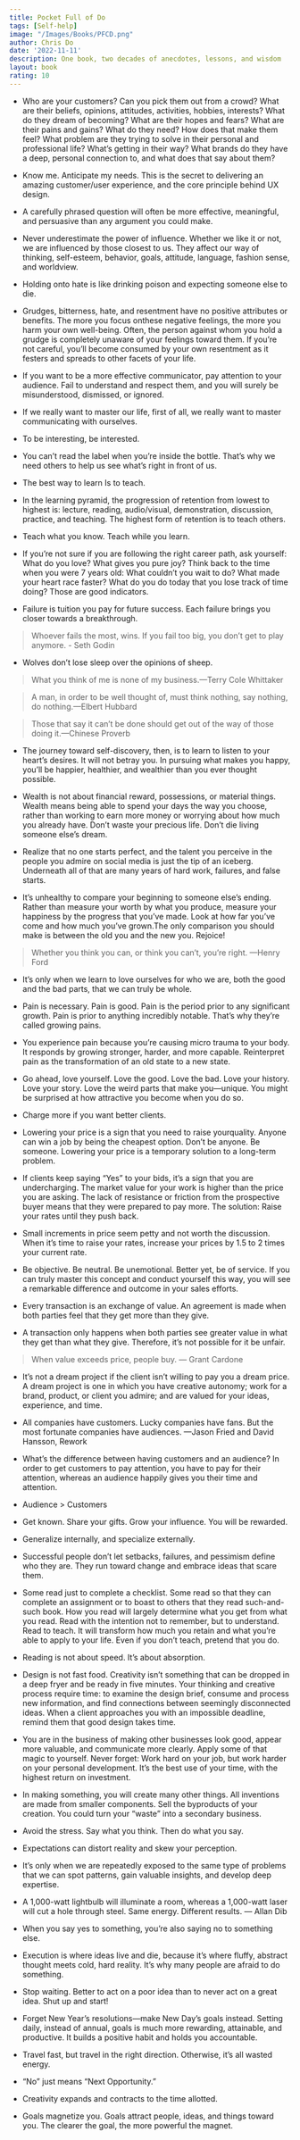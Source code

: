 ```yaml
---
title: Pocket Full of Do
tags: [Self-help]
image: "/Images/Books/PFCD.png"
author: Chris Do
date: '2022-11-11'
description: One book, two decades of anecdotes, lessons, and wisdom
layout: book
rating: 10
---
```


- Who are your customers? Can you pick them out from a crowd? What are their beliefs, opinions, attitudes, activities, hobbies, interests? What do they dream of becoming? What are their hopes and fears? What are their pains and gains? What do they need? How does that make them feel? What problem are they trying to solve in their personal and professional life? What’s getting in their way? What brands do they have a deep, personal connection to, and what does that say about them?

- Know me. Anticipate my needs. This is the secret to delivering an amazing customer/user experience, and the core principle behind UX design.

- A carefully phrased question will often be more effective, meaningful, and persuasive than any argument you could make.

- Never underestimate the power of influence. Whether we like it or not, we are influenced by those closest to us. They affect our way of thinking, self-esteem, behavior, goals, attitude, language, fashion sense, and worldview.

- Holding onto hate is like drinking poison and expecting someone else to die.

- Grudges, bitterness, hate, and resentment have no positive attributes or benefits. The more you focus onthese negative feelings, the more you harm your own well-being. Often, the person against whom you hold a grudge is completely unaware of your feelings toward them. If you’re not careful, you’ll become consumed by your own resentment as it festers and spreads to other facets of your life.

- If you want to be a more effective communicator, pay attention to your audience. Fail to understand and respect them, and you will surely be misunderstood, dismissed, or ignored.

- If we really want to master our life, first of all, we really want to master communicating with ourselves.

- To be interesting, be interested.

- You can’t read the label when you’re inside the bottle. That’s why we need others to help us see what’s right in front of us.

- The best way to learn Is to teach.

- In the learning pyramid, the progression of retention from lowest to highest is: lecture, reading, audio/visual, demonstration, discussion, practice, and teaching. The highest form of retention is to teach others.

- Teach what you know. Teach while you learn.

- If you’re not sure if you are following the right career path, ask yourself: What do you love? What gives you pure joy? Think back to the time when you were 7 years old: What couldn’t you wait to do? What made your heart race faster? What do you do today that you lose track of time doing? Those are good indicators.

- Failure is tuition you pay for future success. Each failure brings you closer towards a breakthrough.

> Whoever fails the most, wins. If you fail too big, you don’t get to play anymore. - Seth Godin
 
- Wolves don’t lose sleep over the opinions of sheep.

> What you think of me is none of my business.—Terry Cole Whittaker
 
> A man, in order to be well thought of, must think nothing, say nothing, do nothing.—Elbert Hubbard
 
> Those that say it can’t be done should get out of the way of those doing it.—Chinese Proverb
 
- The journey toward self-discovery, then, is to learn to listen to your heart’s desires. It will not betray you. In pursuing what makes you happy, you’ll be happier, healthier, and wealthier than you ever thought possible.

- Wealth is not about financial reward, possessions, or material things. Wealth means being able to spend your days the way you choose, rather than working to earn more money or worrying about how much you already have. Don’t waste your precious life. Don’t die living someone else’s dream.

- Realize that no one starts perfect, and the talent you perceive in the people you admire on social media is just the tip of an iceberg. Underneath all of that are many years of hard work, failures, and false starts.

- It’s unhealthy to compare your beginning to someone else’s ending. Rather than measure your worth by what you produce, measure your happiness by the progress that you’ve made. Look at how far you’ve come and how much you’ve grown.The only comparison you should make is between the old you and the new you. Rejoice!

> Whether you think you can, or think you can’t, you’re right. —Henry Ford
 
- It’s only when we learn to love ourselves for who we are, both the good and the bad parts, that we can truly be whole.

- Pain is necessary. Pain is good. Pain is the period prior to any significant growth. Pain is prior to anything incredibly notable. That’s why they’re called growing pains.

- You experience pain because you’re causing micro trauma to your body. It responds by growing stronger, harder, and more capable. Reinterpret pain as the transformation of an old state to a new state.

- Go ahead, love yourself. Love the good. Love the bad. Love your history. Love your story. Love the weird parts that make you—unique. You might be surprised at how attractive you become when you do so.

- Charge more if you want better clients.

- Lowering your price is a sign that you need to raise yourquality. Anyone can win a job by being the cheapest option. Don’t be anyone. Be someone. Lowering your price is a temporary solution to a long-term problem.

- If clients keep saying “Yes” to your bids, it’s a sign that you are undercharging. The market value for your work is higher than the price you are asking. The lack of resistance or friction from the prospective buyer means that they were prepared to pay more. The solution: Raise your rates until they push back.

- Small increments in price seem petty and not worth the discussion. When it’s time to raise your rates, increase your prices by 1.5 to 2 times your current rate.

- Be objective. Be neutral. Be unemotional. Better yet, be of service. If you can truly master this concept and conduct yourself this way, you will see a remarkable difference and outcome in your sales efforts.

- Every transaction is an exchange of value. An agreement is made when both parties feel that they get more than they give.

- A transaction only happens when both parties see greater value in what they get than what they give. Therefore, it’s not possible for it be unfair.

> When value exceeds price, people buy. — Grant Cardone
 
- It’s not a dream project if the client isn’t willing to pay you a dream price. A dream project is one in which you have creative autonomy; work for a brand, product, or client you admire; and are valued for your ideas, experience, and time.

- All companies have customers. Lucky companies have fans. But the most fortunate companies have audiences. —Jason Fried and David Hansson, Rework

- What’s the difference between having customers and an audience? In order to get customers to pay attention, you have to pay for their attention, whereas an audience happily gives you their time and attention.

- Audience > Customers

- Get known. Share your gifts. Grow your influence. You will be rewarded.

- Generalize internally, and specialize externally.

- Successful people don’t let setbacks, failures, and pessimism define who they are. They run toward change and embrace ideas that scare them.

- Some read just to complete a checklist. Some read so that they can complete an assignment or to boast to others that they read such-and-such book. How you read will largely determine what you get from what you read. Read with the intention not to remember, but to understand. Read to teach. It will transform how much you retain and what you’re able to apply to your life. Even if you don’t teach, pretend that you do.

- Reading is not about speed. It’s about absorption.

- Design is not fast food. Creativity isn’t something that can be dropped in a deep fryer and be ready in five minutes. Your thinking and creative process require time: to examine the design brief, consume and process new information, and find connections between seemingly disconnected ideas. When a client approaches you with an impossible deadline, remind them that good design takes time.

- You are in the business of making other businesses look good, appear more valuable, and communicate more clearly. Apply some of that magic to yourself. Never forget: Work hard on your job, but work harder on your personal development. It’s the best use of your time, with the highest return on investment.

- In making something, you will create many other things. All inventions are made from smaller components. Sell the byproducts of your creation. You could turn your “waste” into a secondary business.

- Avoid the stress. Say what you think. Then do what you say.

- Expectations can distort reality and skew your perception.

- It’s only when we are repeatedly exposed to the same type of problems that we can spot patterns, gain valuable insights, and develop deep expertise.

- A 1,000-watt lightbulb will illuminate a room, whereas a 1,000-watt laser will cut a hole through steel. Same energy. Different results. — Allan Dib

- When you say yes to something, you’re also saying no to something else.

- Execution is where ideas live and die, because it’s where fluffy, abstract thought meets cold, hard reality. It’s why many people are afraid to do something.

- Stop waiting. Better to act on a poor idea than to never act on a great idea. Shut up and start!

- Forget New Year’s resolutions—make New Day’s goals instead. Setting daily, instead of annual, goals is much more rewarding, attainable, and productive. It builds a positive habit and holds you accountable.

- Travel fast, but travel in the right direction. Otherwise, it’s all wasted energy.

- “No” just means “Next Opportunity.”

- Creativity expands and contracts to the time allotted.

- Goals magnetize you. Goals attract people, ideas, and things toward you. The clearer the goal, the more powerful the magnet.